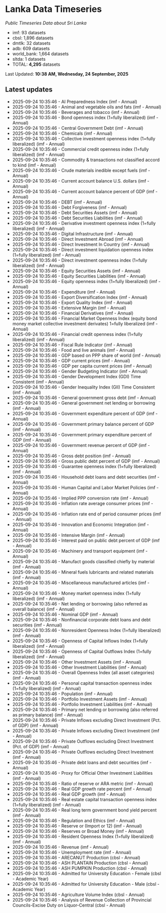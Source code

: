 # Lanka Data Timeseries
*Public Timeseries Data about Sri Lanka*

* imf: 93 datasets
* cbsl: 1,896 datasets
* dmtlk: 32 datasets
* adb: 609 datasets
* world_bank: 1,664 datasets
* sltda: 1 datasets
* TOTAL: **4,295** datasets

Last Updated: **10:38 AM, Wednesday, 24 September, 2025**

## Latest updates

* 2025-09-24 10:35:46 - AI Preparedness Index (imf - Annual)
* 2025-09-24 10:35:46 - Animal and vegetable oils and fats (imf - Annual)
* 2025-09-24 10:35:46 - Beverages and tobacco (imf - Annual)
* 2025-09-24 10:35:46 - Bond openness index (1=fully liberalized) (imf - Annual)
* 2025-09-24 10:35:46 - Central Government Debt (imf - Annual)
* 2025-09-24 10:35:46 - Chemicals (imf - Annual)
* 2025-09-24 10:35:46 - Collective investment openness index (1=fully liberalized) (imf - Annual)
* 2025-09-24 10:35:46 - Commercial credit openness index (1=fully liberalized) (imf - Annual)
* 2025-09-24 10:35:46 - Commodity & transactions not classified accord to kind (imf - Annual)
* 2025-09-24 10:35:46 - Crude materials inedible except fuels (imf - Annual)
* 2025-09-24 10:35:46 - Current account balance U.S. dollars (imf - Annual)
* 2025-09-24 10:35:46 - Current account balance percent of GDP (imf - Annual)
* 2025-09-24 10:35:46 - DEBT (imf - Annual)
* 2025-09-24 10:35:46 - Debt Forgiveness (imf - Annual)
* 2025-09-24 10:35:46 - Debt Securities Assets (imf - Annual)
* 2025-09-24 10:35:46 - Debt Securities Liabilities (imf - Annual)
* 2025-09-24 10:35:46 - Derivative investment openness index (1=fully liberalized) (imf - Annual)
* 2025-09-24 10:35:46 - Digital Infrastructure (imf - Annual)
* 2025-09-24 10:35:46 - Direct Investment Abroad (imf - Annual)
* 2025-09-24 10:35:46 - Direct Investment In Country (imf - Annual)
* 2025-09-24 10:35:46 - Direct investment liquidation openness index (1=fully liberalized) (imf - Annual)
* 2025-09-24 10:35:46 - Direct investment openness index (1=fully liberalized) (imf - Annual)
* 2025-09-24 10:35:46 - Equity Securities Assets (imf - Annual)
* 2025-09-24 10:35:46 - Equity Securities Liabilities (imf - Annual)
* 2025-09-24 10:35:46 - Equity openness index (1=fully liberalized) (imf - Annual)
* 2025-09-24 10:35:46 - Expenditure (imf - Annual)
* 2025-09-24 10:35:46 - Export Diversification Index (imf - Annual)
* 2025-09-24 10:35:46 - Export Quality Index (imf - Annual)
* 2025-09-24 10:35:46 - Extensive Margin (imf - Annual)
* 2025-09-24 10:35:46 - Financial Derivatives (imf - Annual)
* 2025-09-24 10:35:46 - Financial Market Openness Index (equity bond money market collective investment derivates) 1=fully liberalized (imf - Annual)
* 2025-09-24 10:35:46 - Financial credit openness index (1=fully liberalized) (imf - Annual)
* 2025-09-24 10:35:46 - Fiscal Rule Indicator (imf - Annual)
* 2025-09-24 10:35:46 - Food and live animals (imf - Annual)
* 2025-09-24 10:35:46 - GDP based on PPP share of world (imf - Annual)
* 2025-09-24 10:35:46 - GDP current prices (imf - Annual)
* 2025-09-24 10:35:46 - GDP per capita current prices (imf - Annual)
* 2025-09-24 10:35:46 - Gender Budgeting Indicator (imf - Annual)
* 2025-09-24 10:35:46 - Gender Development Index (GDI) Time Consistent (imf - Annual)
* 2025-09-24 10:35:46 - Gender Inequality Index (GII) Time Consistent (imf - Annual)
* 2025-09-24 10:35:46 - General government gross debt (imf - Annual)
* 2025-09-24 10:35:46 - General government net lending or borrowing (imf - Annual)
* 2025-09-24 10:35:46 - Government expenditure percent of GDP (imf - Annual)
* 2025-09-24 10:35:46 - Government primary balance percent of GDP (imf - Annual)
* 2025-09-24 10:35:46 - Government primary expenditure percent of GDP (imf - Annual)
* 2025-09-24 10:35:46 - Government revenue percent of GDP (imf - Annual)
* 2025-09-24 10:35:46 - Gross debt position (imf - Annual)
* 2025-09-24 10:35:46 - Gross public debt percent of GDP (imf - Annual)
* 2025-09-24 10:35:46 - Guarantee openness index (1=fully liberalized) (imf - Annual)
* 2025-09-24 10:35:46 - Household debt loans and debt securities (imf - Annual)
* 2025-09-24 10:35:46 - Human Capital and Labor Market Policies (imf - Annual)
* 2025-09-24 10:35:46 - Implied PPP conversion rate (imf - Annual)
* 2025-09-24 10:35:46 - Inflation rate average consumer prices (imf - Annual)
* 2025-09-24 10:35:46 - Inflation rate end of period consumer prices (imf - Annual)
* 2025-09-24 10:35:46 - Innovation and Economic Integration (imf - Annual)
* 2025-09-24 10:35:46 - Intensive Margin (imf - Annual)
* 2025-09-24 10:35:46 - Interest paid on public debt percent of GDP (imf - Annual)
* 2025-09-24 10:35:46 - Machinery and transport equipment (imf - Annual)
* 2025-09-24 10:35:46 - Manufact goods classified chiefly by material (imf - Annual)
* 2025-09-24 10:35:46 - Mineral fuels lubricants and related materials (imf - Annual)
* 2025-09-24 10:35:46 - Miscellaneous manufactured articles (imf - Annual)
* 2025-09-24 10:35:46 - Money market openness index (1=fully liberalized) (imf - Annual)
* 2025-09-24 10:35:46 - Net lending or borrowing (also referred as overall balance) (imf - Annual)
* 2025-09-24 10:35:46 - Nominal GDP (imf - Annual)
* 2025-09-24 10:35:46 - Nonfinancial corporate debt loans and debt securities (imf - Annual)
* 2025-09-24 10:35:46 - Nonresident Openness Index (1=fully liberalized) (imf - Annual)
* 2025-09-24 10:35:46 - Openness of Capital Inflows Index (1=fully liberalized) (imf - Annual)
* 2025-09-24 10:35:46 - Openness of Capital Outflows Index (1=fully liberalized) (imf - Annual)
* 2025-09-24 10:35:46 - Other Investment Assets (imf - Annual)
* 2025-09-24 10:35:46 - Other Investment Liabilities (imf - Annual)
* 2025-09-24 10:35:46 - Overall Openness Index (all asset categories) (imf - Annual)
* 2025-09-24 10:35:46 - Personal capital transaction openness index (1=fully liberalized) (imf - Annual)
* 2025-09-24 10:35:46 - Population (imf - Annual)
* 2025-09-24 10:35:46 - Portfolio Investment Assets (imf - Annual)
* 2025-09-24 10:35:46 - Portfolio Investment Liabilities (imf - Annual)
* 2025-09-24 10:35:46 - Primary net lending or borrowing (also referred as primary balance) (imf - Annual)
* 2025-09-24 10:35:46 - Private Inflows excluding Direct Investment (Pct. of GDP) (imf - Annual)
* 2025-09-24 10:35:46 - Private Inflows excluding Direct Investment (imf - Annual)
* 2025-09-24 10:35:46 - Private Outflows excluding Direct Investment (Pct. of GDP) (imf - Annual)
* 2025-09-24 10:35:46 - Private Outflows excluding Direct Investment (imf - Annual)
* 2025-09-24 10:35:46 - Private debt loans and debt securities (imf - Annual)
* 2025-09-24 10:35:46 - Proxy for Official Other Investment Liabilities (imf - Annual)
* 2025-09-24 10:35:46 - Ratio of reserve or ARA metric (imf - Annual)
* 2025-09-24 10:35:46 - Real GDP growth rate percent (imf - Annual)
* 2025-09-24 10:35:46 - Real GDP growth (imf - Annual)
* 2025-09-24 10:35:46 - Real estate capital transaction openness index (1=fully liberalized) (imf - Annual)
* 2025-09-24 10:35:46 - Real long term government bond yield percent (imf - Annual)
* 2025-09-24 10:35:46 - Regulation and Ethics (imf - Annual)
* 2025-09-24 10:35:46 - Reserve or (Import or 12) (imf - Annual)
* 2025-09-24 10:35:46 - Reserves or Broad Money (imf - Annual)
* 2025-09-24 10:35:46 - Resident Openness Index (1=fully liberalized) (imf - Annual)
* 2025-09-24 10:35:46 - Revenue (imf - Annual)
* 2025-09-24 10:35:46 - Unemployment rate (imf - Annual)
* 2025-09-24 10:35:46 - ARECANUT Production (cbsl - Annual)
* 2025-09-24 10:35:46 - ASH PLANTAIN Production (cbsl - Annual)
* 2025-09-24 10:35:46 - ASH PUMPKIN Production (cbsl - Annual)
* 2025-09-24 10:35:46 - Admitted for University Education - Female (cbsl - Academic Year)
* 2025-09-24 10:35:46 - Admitted for University Education - Male (cbsl - Academic Year)
* 2025-09-24 10:35:46 - Agriculture Volume Index (cbsl - Annual)
* 2025-09-24 10:35:46 - Analysis of Revenue Collection of Provincial Councils-Excise Duty on Liquor-Central (cbsl - Annual)
